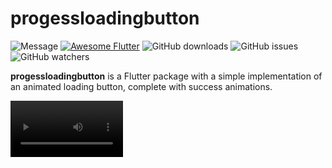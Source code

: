 # progessloadingbutton

![Message](https://img.shields.io/badge/just%20the%20message-8A2BE2)
[![Awesome Flutter](https://img.shields.io/badge/Awesome-Flutter-blue.svg)](https://github.com/Solido/awesome-flutter)
![GitHub downloads](https://img.shields.io/github/downloads/letienkhang/progessloadingbutton/total.svg)
![GitHub issues](https://img.shields.io/github/issues/letienkhang/progessloadingbutton.svg)
![GitHub watchers](https://img.shields.io/github/watchers/letienkhang/progessloadingbutton.svg)

**progessloadingbutton** is a Flutter package with a simple implementation of an animated loading button, complete with success animations.

<video src='https://github.com/letienkhang/progessloadingbutton/issues/1#issue-1813103993' width=180/>

## Getting Started
Follow these steps to use this package

### Add dependency

```yaml
dependencies:
  progessloadingbutton: ^0.0.1
```

### Add import package

```dart
import 'package:progessloadingbutton/loadingbutton.dart';
```
### Easy to use
Simple example of use Progess loading button<br>
Put this code in your project at an screen and learn how it works 😊
```dart
LoadingButton(
              type: LoadingButtonType.color,
              // Content inside the button when the button state is idle.
              idleStateWidget: const Text(
                'Elevated button',
                style: TextStyle(
                  color: Colors.black,
                ),
              ),
              useEqualLoadingStateWidgetDimension: true,
              // Whether or not to animate the width of the button. Default is `true`.
              // If this is set to `false`, you might want to set the `useEqualLoadingStateWidgetDimension` parameter to `true`.
              useAnimation: true,
              loadingType: LoadingType.circleSpinIndicator,
              // If you want a fullwidth size, set this to double.infinity
              width: 150.0,
              height: 40.0,
              buttonColor: Colors.blueAccent,
              loadingColor: Colors.white,
              onPressed: (){},
            ),
```

## Source
Source code and example of this library can be found in git:
```
$ git clone https://github.com/letienkhang/progessloadingbutton.git
```

